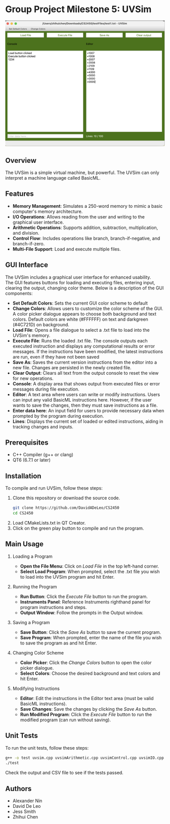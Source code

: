 # Group Project Milestone 5: UVSim

![main_window](screenshots%2Fmain_window.png)

## Overview
The UVSim is a simple virtual machine, but powerful. The UVSim can only interpret a machine language called BasicML.

## Features
- **Memory Management**: Simulates a 250-word memory to mimic a basic computer's memory architecture.
- **I/O Operations**: Allows reading from the user and writing to the graphical user interface.
- **Arithmetic Operations**: Supports addition, subtraction, multiplication, and division.
- **Control Flow**: Includes operations like branch, branch-if-negative, and branch-if-zero.
- **Multi-File Support**: Load and execute multiple files.

## GUI Interface
The UVSim includes a graphical user interface for enhanced usability.  
The GUI features buttons for loading and executing files, entering input, clearing the output, changing color theme. Below is a description of the GUI components:

- **Set Default Colors**: Sets the current GUI color scheme to default
- **Change Colors**: Allows users to customize the color scheme of the GUI. A color picker dialogue appears to choose both background and text colors. Default colors are white (#FFFFFF) on text and darkgreen (#4C721D) on background.
- **Load File**: Opens a file dialogue to select a .txt file to load into the UVSim's memory.
- **Execute File**: Runs the loaded .txt file. The console outputs each executed instruction and displays any computational results or error messages. If the instructions have been modified, the latest instructions are run, even if they have not been saved
- **Save As**: Saves the current version instructions from the editor into a new file. Changes are persisted in the newly created file.
- **Clear Output**: Clears all text from the output console to reset the view for new operations.
- **Console**: A display area that shows output from executed files or error messages during file execution.
- **Editor**: A text area where users can write or modify instructions. Users can input any valid BasicML instructions here. However, if the user wants to save the changes, then they must save instructions as a file.
- **Enter data here**: An input field for users to provide necessary data when prompted by the program during execution.
- **Lines**: Displays the current set of loaded or edited instructions, aiding in tracking changes and inputs.

## Prerequisites
- C++ Compiler (g++ or clang)
- QT6 (6.7.1 or later)

## Installation
To compile and run UVSim, follow these steps:

1. Clone this repository or download the source code.
   ```bash
   git clone https://github.com/DavidADeLeo/CS2450
   cd CS2450
   ```
2. Load CMakeLists.txt in QT Creator.
3. Click on the green play button to compile and run the program.

## Main Usage
1. Loading a Program
   - **Open the File Menu**: Click on *Load File* in the top left-hand corner.
   - **Select Load Program**: When prompted, select the .txt file you wish to load into the UVSim program and hit Enter.

2. Running the Program
   - **Run Button**: Click the *Execute File* button to run the program.
   - **Instruments Panel**: Reference Instruments righthand panel for program instructions and steps.
   - **Output Window**: Follow the prompts in the Output window.

3. Saving a Program
   - **Save Button**: Click the *Save As* button to save the current program.
   - **Save Program**: When prompted, enter the name of the file you wish to save the program as and hit Enter.

4. Changing Color Scheme
    - **Color Picker**: Click the *Change Colors* button to open the color picker dialogue.
    - **Select Colors**: Choose the desired background and text colors and hit Enter.

5. Modifying Instructions
    - **Editor**: Edit the instructions in the Editor text area (must be valid BasicML instructions).
    - **Save Changes**: Save the changes by clicking the *Save As* button.
    - **Run Modified Program**: Click the *Execute File* button to run the modified program (can run without saving).

## Unit Tests
To run the unit tests, follow these steps:
```bash
g++ -o test uvsim.cpp uvsimArithmetic.cpp uvsimControl.cpp uvsimIO.cpp test.cpp
./test
```
Check the output and CSV file to see if the tests passed.

## Authors
- Alexander Nin
- David De Leo
- Jess Smith
- Zhihui Chen
